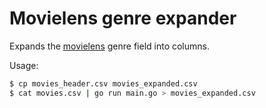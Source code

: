 # Movielens genre expander

Expands the [movielens](http://files.grouplens.org/datasets/movielens/ml-latest-small-README.html) genre field into columns.

Usage:

```sh
$ cp movies_header.csv movies_expanded.csv
$ cat movies.csv | go run main.go > movies_expanded.csv
```
